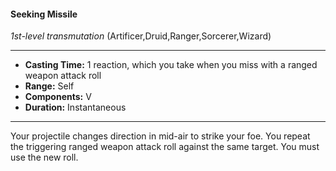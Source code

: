 #### Seeking Missile
*1st-level transmutation* (Artificer,Druid,Ranger,Sorcerer,Wizard)
___
- **Casting Time:** 1 reaction, which you take when you miss with a ranged weapon attack roll
- **Range:** Self
- **Components:** V
- **Duration:** Instantaneous
---
Your projectile changes direction in mid-air to
strike your foe. You repeat the triggering ranged
weapon attack roll against the same target. You
must use the new roll.
